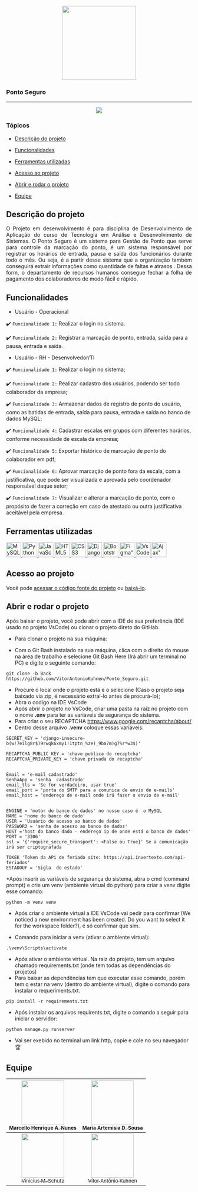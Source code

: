 <p align="center">
   <img width="200" src="https://github.com/VitorAntonioKuhnen/Ponto_Seguro/assets/57823410/86441a26-41fc-4eed-b51c-202fc168ed1a" />
</p>

### Ponto Seguro
<hr>

<p align="center">
   <img src="http://img.shields.io/static/v1?label=STATUS&message=EM%20DESENVOLVIMENTO&color=RED&style=for-the-badge" #vitrinedev/>
</p>

### Tópicos 

- [Descrição do projeto](#descrição-do-projeto)

- [Funcionalidades](#funcionalidades)

- [Ferramentas utilizadas](#ferramentas-utilizadas)

- [Acesso ao projeto](#acesso-ao-projeto)

- [Abrir e rodar o projeto](#abrir-e-rodar-o-projeto)

- [Equipe](#equipe)

## Descrição do projeto 

<p align="justify">
 O Projeto em desenvolvimento é para disciplina de Desenvolvimento de Aplicação do curso de Tecnologia em Análise e Desenvolvimento de Sistemas. 
 O Ponto Seguro é um sistema para Gestão de Ponto que serve para controle da marcação do ponto, é um sistema responsável por registrar os horários de entrada, 
  pausa e saída dos funcionários durante todo o mês. Ou seja, é a partir desse sistema que a organização também conseguirá extrair informações como quantidade  de faltas e atrasos . Dessa form, o departamento de recursos humanos consegue fechar a folha de pagamento dos colaboradores de modo fácil e rápido.
</p>

## Funcionalidades
- Usuário - Operacional

:heavy_check_mark: `Funcionalidade 1:` Realizar o login no sistema.

:heavy_check_mark: `Funcionalidade 2:` Registrar a marcação de ponto, entrada, saída para a pausa, entrada e saída.

- Usuário - RH - Desenvolvedor/TI

:heavy_check_mark: `Funcionalidade 1:` Realizar o login no sistema;

:heavy_check_mark: `Funcionalidade 2:` Realizar cadastro dos usuários, podendo ser todo colaborador da empresa;

:heavy_check_mark: `Funcionalidade 3:` Armazenar dados de registro de ponto do usuário, como as batidas de entrada, saída para pausa, entrada e saída no banco de dados MySQL;

:heavy_check_mark: `Funcionalidade 4:` Cadastrar escalas em grupos com diferentes horários, conforme necessidade  de escala da empresa;

:heavy_check_mark: `Funcionalidade 5:` Exportar histórico de marcação de ponto do colaborador em pdf;

:heavy_check_mark: `Funcionalidade 6:` Aprovar marcação de ponto fora da escala, com a justificativa, que pode ser visualizada e aprovada pelo coordenador responsável daque setor;

:heavy_check_mark: `Funcionalidade 7:` Visualizar e alterar a marcação de ponto, com o propósito de fazer a correção em caso de atestado ou outra justificativa aceitável pela empresa.


## Ferramentas utilizadas

<a href="https://www.mysql.com/products/workbench/" target="_blank"> 
  <img src="https://cdn.jsdelivr.net/gh/devicons/devicon/icons/mysql/mysql-original-wordmark.svg"alt="MySQL" width="40" height="40"/> 
</a> 

<a href="https://www.python.org/" target="_blank"> 
  <img src="https://cdn.jsdelivr.net/gh/devicons/devicon/icons/python/python-original-wordmark.svg" alt="Python" width="40" height="40"/> 
</a> 

<a href="https://www.w3schools.com/js/" target="_blank"> 
  <img src="https://cdn.jsdelivr.net/gh/devicons/devicon/icons/javascript/javascript-plain.svg" alt="JavaScript" width="40" height="40"/> 
</a> 

<a href="https://www.w3schools.com/html/" target="_blank"> 
  <img src="https://cdn.jsdelivr.net/gh/devicons/devicon/icons/html5/html5-original-wordmark.svg" alt="HTML5" width="40" height="40"/> 
</a> 

<a href="https://www.w3schools.com/css/" target="_blank"> 
 <img src="https://cdn.jsdelivr.net/gh/devicons/devicon/icons/css3/css3-original-wordmark.svg" alt="CSS3" width="40" height="40"/> 
</a> 

<a href="https://www.w3schools.com/django/" target="_blank"> 
  <img src="https://cdn.jsdelivr.net/gh/devicons/devicon/icons/django/django-plain-wordmark.svg" alt="Django" width="40" height="40"/>
</a>           

<a href="https://getbootstrap.com/docs/5.2/getting-started/introduction/" target="_blank"> 
  <img src="https://cdn.jsdelivr.net/gh/devicons/devicon/icons/bootstrap/bootstrap-plain-wordmark.svg"  alt="Bootstrap" width="40" height="40" />
</a>            

<a href="https://www.figma.com" target="_blank"> 
 <img src="https://cdn.jsdelivr.net/gh/devicons/devicon/icons/figma/figma-original.svg" alt=Figma" width="40" height="40"/>
</a>      
                                                                                                                         
<a href="https://code.visualstudio.com/" target="_blank"> 
  <img src="https://cdn.jsdelivr.net/gh/devicons/devicon/icons/vscode/vscode-original.svg" alt=VsCode" width="40" height="40"/>
</a>                

<a href="https://www.w3schools.com/xml/ajax_intro.asp" target="_blank"> 
  <img src="https://github.com/VitorAntonioKuhnen/Ponto_Seguro/assets/57823410/de0a8bfe-8fbc-4825-9b9d-3e63283372c3" alt=Ajax" width="40" height="40"/>
</a> 
                                                                                                                                                                                                                                                                                                                                                                                       
          
## Acesso ao projeto

Você pode [acessar o código fonte do projeto](https://github.com/VitorAntonioKuhnen/Ponto_Seguro.git) ou [baixá-lo](https://github.com/VitorAntonioKuhnen/Ponto_Seguro/archive/refs/heads/Back.zip).

## Abrir e rodar o projeto

Após baixar o projeto, você pode abrir com a IDE de sua preferência (IDE usado no projeto VsCode) ou clonar o projeto direto do GitHab.

* Para clonar o projeto na sua máquina:
- Com o Git Bash instalado na sua máquina, clica com o direito do mouse na área de trabalho e selecione Git Bash Here (Irá abrir um terminal no PC) e digite o seguinte comando:
~~~
git clone -b Back https://github.com/VitorAntonioKuhnen/Ponto_Seguro.git
~~~ 

* Procure o local onde o projeto está e o selecione (Caso o projeto seja baixado via zip, é necessário extraí-lo antes de procurá-lo);
* Abra o codigo na IDE VsCode
* Após abrir o projeto no VsCode, criar uma pasta na raiz no projeto com o nome **.env** para ter as variaveis de segurança do sistema.
* Para criar  o seu RECAPTCHA                                                                                                                 https://www.google.com/recaptcha/about/  
* Dentro desse arquivo **.venv** coloque essas variáveis:
~~~
SECRET_KEY = 'django-insecure-b(w!7eilg8r$)9rwqk6xmy1!1tptn_%ze)_9ba7m)g7%r*w3$)'

RECAPTCHA_PUBLIC_KEY = 'chave publica do recaptcha'
RECAPTCHA_PRIVATE_KEY = 'chave privada do recaptcha'


Email = 'e-mail cadastrado'
SenhaApp = 'senha  cadastrado'
email_tls = 'Se for verdadeiro, usar true'
email_port = 'porta do SMTP para a comunica de envio de e-mails'
email_host = 'endereço de e-mail onde irá fazer o envio de e-mail'


ENGINE = 'motor do banco de dados' no nosso caso é  o MySQL
NAME = 'nome do banco de dado'
USER = 'Usuário de acesso ao banco de dados'
PASSWORD = 'senha de acesso ao banco de dados'
HOST ='host do banco dado - endereço ip de onde está o banco de dados'
PORT = '3306'
ssl = '{'require_secure_transport': <False ou True}' Se a comunicação irá ser criptografada
                                                                                                                                                     
TOKEK 'Token da APi de feriado site: https://api.invertexto.com/api-feriados'
ESTADOUF = 'Sigla  do estado'
~~~
 
*Após inserir as variáveis de segurança do sistema, abra o cmd (command prompt) e crie um venv (ambiente virtual do python) para criar a venv digite esse comando:

~~~
python -m venv venv
~~~
* Após criar o ambiente virtual a IDE VsCode vai pedir para confirmar (We noticed a new environment has been created. Do you want to select it for the workspace folder?), é só confirmar que sim.
                                                                                                                                                     
* Comando para iniciar a venv (ativar o ambiente virtual):

~~~
.\venv\Scripts\activate
~~~

* Após ativar o ambiente virtual. Na raiz do projeto, tem um arquivo chamado requirements.txt (onde tem todas as dependências do projetos)                                                                                   
* Para baixar as dependências tem que executar esse comando, porém tem q estar na venv (dentro do ambiente virtual), digite o comando para instalar o requeriments.txt.
                                                                                                                                                     
~~~
pip install -r requirements.txt
~~~

* Após instalar os arquivos requirents.txt, digite o comando a seguir para iniciar o servidor:

~~~
python manage.py runserver
~~~

* Vai ser exebido no terminal um link http, copie e cole no seu navegador  🏆 
##  Equipe

| [<img src="https://github.com/VitorAntonioKuhnen/Ponto_Seguro/assets/57823410/e6baf733-104b-4e92-985d-1e230ff5db61" height=120 width=115><br><sub>Marcello Henrique A. Nunes</sub>](https://github.com/MarcelloAbreu) |  [<img src="https://github.com/VitorAntonioKuhnen/Ponto_Seguro/assets/57823410/b493e984-0d6d-439c-92d1-47abab27eb84" height=120 width=115><br><sub>Maria Artemisia D. Sousa</sub>](https://github.com/ArtemisiaDutra)  | 
| :---: | :---: 
| [<img src="https://github.com/VitorAntonioKuhnen/Ponto_Seguro/assets/57823410/002bf449-df9c-4b4a-ace4-e2566f8234bc" height=120 width=115><br><sub>Vinicius M. Schutz</sub>](https://github.com/vinicius-schutz) |  [<img src="https://github.com/VitorAntonioKuhnen/Ponto_Seguro/assets/57823410/7c5a459e-0aa4-4fc7-9cac-3110fa4632a8" height=120 width=115><br><sub>Vítor Antônio Kuhnen</sub>](https://github.com/VitorAntonioKuhnen)  | 



